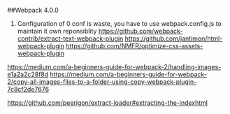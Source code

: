 ##Webpack 4.0.0

1. Configuration of 0 conf is waste, you have to use webpack.config.js to maintain it own reponsiblity
https://github.com/webpack-contrib/extract-text-webpack-plugin
https://github.com/jantimon/html-webpack-plugin
https://github.com/NMFR/optimize-css-assets-webpack-plugin

https://medium.com/a-beginners-guide-for-webpack-2/handling-images-e1a2a2c28f8d
https://medium.com/a-beginners-guide-for-webpack-2/copy-all-images-files-to-a-folder-using-copy-webpack-plugin-7c8cf2de7676

https://github.com/peerigon/extract-loader#extracting-the-indexhtml